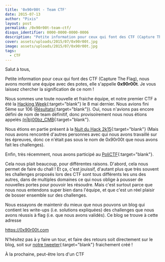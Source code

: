 ```yaml
---
title: '0x90r00t - Team CTF'
date: 2015-07-13
author: "Pixis"
layout: post
permalink: /0x90r00t-team-ctf/
disqus_identifier: 0000-0000-0000-0006
description: "Petite information pour ceux qui font des CTF (Capture The Flag), nous avons monté une équipe avec des potes, elle s'appelle 0x90r00t. Je vous laissez chercher la signification de ce nom !"
cover: assets/uploads/2015/07/0x90r00t.jpg
image: assets/uploads/2015/07/0x90r00t.jpg
tags:
  - CTF
---
```


Salut à tous,

Petite information pour ceux qui font des CTF (Capture The Flag), nous avons monté une équipe avec des potes, elle s'appelle **0x90r00t**. Je vous laissez chercher la signification de ce nom !

<!--more-->

Nous sommes une toute nouvelle et fraiche équipe, et notre premier CTF a été la [Hacking Week](http://hackingweek.fr/){:target="blank"} le 8 mai dernier. Nous avions fini 5ème sur 106 ([Résultats](http://hackingweek.fr/ranking/){:target="blank"}). Oui, nous n'avions pas encore défini de nom de team définitif, donc provisoirement nous nous étions appelés [(n\|b)00bz_CMB](http://hackingweek.fr/team/35/){:target="blank"}.

Nous étions en partie présent à la [Nuit du Hack 2k15](http://nuitduhack.com/){:target="blank"} (Mais nous avons rencontré d'autres personnes avec qui nous avons travaillé sur les épreuves, donc ce n'était pas sous le nom de 0x90r00t que nous avons fait les challenges).

Enfin, très récemment, nous avons participé au [PoliCTF](http://polictf.it/){:target="blank"}.

Cela nous plait beaucoup, pour différentes raisons. D'abord, cela nous permet de faire du chall ! Et ça, c'est jouissif, d'autant plus que très souvent les challenges proposés lors des CTF sont tous différents les uns des autres, dans de multiples domaines ce qui nous oblige à pousser de nouvelles portes pour pouvoir les résoudre. Mais c'est surtout parce que nous nous entendons super bien dans l'équipe, et que c'est un réel plaisir de bosser ensemble sur des challenges.

Nous essayons de maintenir du mieux que nous pouvons un blog qui contient les write-ups (i.e. solutions expliquées) des challenges que nous avons réussis à flag (i.e. que nous avons validés). Ce blog se trouve à cette adresse

<https://0x90r00t.com>

N'hésitez pas à y faire un tour, et faire des retours soit directement sur le blog, soit sur [notre tweeter](http://twitter.com/0x90r00t){:target="blank"} fraichement créé !

À la prochaine, peut-être lors d'un CTF

&nbsp;
